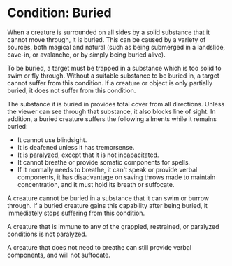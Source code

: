 # Condition: Buried

When a creature is surrounded on all sides by a solid substance that it cannot move through, it is buried. This can be caused by a variety of sources, both magical and natural (such as being submerged in a landslide, cave-in, or avalanche, or by simply being buried alive).

To be buried, a target must be trapped in a substance which is too solid to swim or fly through. Without a suitable substance to be buried in, a target cannot suffer from this condition. If a creature or object is only partially buried, it does not suffer from this condition.

The substance it is buried in provides total cover from all directions. Unless the viewer can see through that substance, it also blocks line of sight. In addition, a buried creature suffers the following ailments while it remains buried:

* It cannot use blindsight.
* It is deafened unless it has tremorsense.
* It is paralyzed, except that it is not incapacitated.
* It cannot breathe or provide somatic components for spells.
* If it normally needs to breathe, it can't speak or provide verbal components, it has disadvantage on saving throws made to maintain concentration, and it must hold its breath or suffocate.

A creature cannot be buried in a substance that it can swim or burrow through. If a buried creature gains this capability after being buried, it immediately stops suffering from this condition. 

A creature that is immune to any of the grappled, restrained, or paralyzed conditions is not paralyzed.

A creature that does not need to breathe can still provide verbal components, and will not suffocate.

